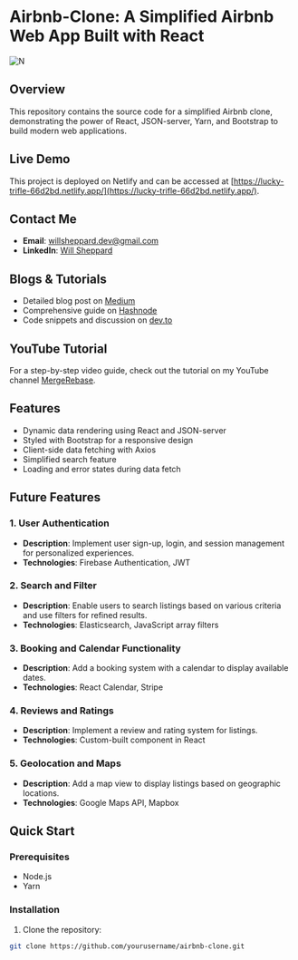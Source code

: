 # Airbnb-Clone: A Simplified Airbnb Web App Built with React
![N](https://github.com/willshepp28/airbnb-clone-react-json/assets/28759252/ea720239-ad0e-4d18-ae2c-a5c88f2e2d06)

## Overview

This repository contains the source code for a simplified Airbnb clone, demonstrating the power of React, JSON-server, Yarn, and Bootstrap to build modern web applications.

## Live Demo

This project is deployed on Netlify and can be accessed at [https://lucky-trifle-66d2bd.netlify.app/](https://lucky-trifle-66d2bd.netlify.app/).

## Contact Me

- **Email**: [willsheppard.dev@gmail.com](mailto:willsheppard.dev@gmail.com)
- **LinkedIn**: [Will Sheppard](https://www.linkedin.com/in/will-sheppard-81a184145/)

## Blogs & Tutorials

- Detailed blog post on [Medium](https://medium.com/@willsheppard29)
- Comprehensive guide on [Hashnode](https://hashnode.com/@iBuildSoftware)
- Code snippets and discussion on [dev.to](https://dev.to/willshepp28)

## YouTube Tutorial

For a step-by-step video guide, check out the tutorial on my YouTube channel [MergeRebase](https://www.youtube.com/channel/UC2vkhYRAb3ZAQwQ4P3ytiKg).

## Features

- Dynamic data rendering using React and JSON-server
- Styled with Bootstrap for a responsive design
- Client-side data fetching with Axios
- Simplified search feature
- Loading and error states during data fetch

## Future Features

### 1. User Authentication

- **Description**: Implement user sign-up, login, and session management for personalized experiences.
- **Technologies**: Firebase Authentication, JWT

### 2. Search and Filter

- **Description**: Enable users to search listings based on various criteria and use filters for refined results.
- **Technologies**: Elasticsearch, JavaScript array filters

### 3. Booking and Calendar Functionality

- **Description**: Add a booking system with a calendar to display available dates.
- **Technologies**: React Calendar, Stripe

### 4. Reviews and Ratings

- **Description**: Implement a review and rating system for listings.
- **Technologies**: Custom-built component in React

### 5. Geolocation and Maps

- **Description**: Add a map view to display listings based on geographic locations.
- **Technologies**: Google Maps API, Mapbox


## Quick Start

### Prerequisites

- Node.js
- Yarn

### Installation

1. Clone the repository:
```bash
git clone https://github.com/yourusername/airbnb-clone.git
